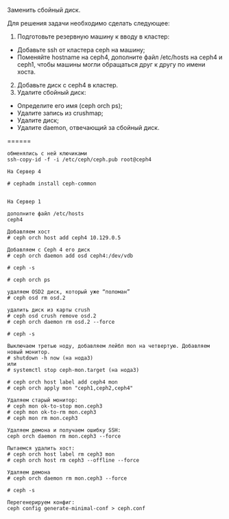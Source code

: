 
Заменить сбойный диск.

Для решения задачи необходимо сделать следующее:

1. Подготовьте резервную машину к вводу в кластер:
- Добавьте ssh от кластера ceph на машину;
- Поменяйте hostname на ceph4, дополните файл /etc/hosts на ceph4 и ceph1, чтобы машины могли обращаться друг к другу по имени хоста.
2. Добавьте диск с ceph4 в кластер.
3. Удалите сбойный диск:
- Определите его имя (ceph orch ps);
- Удалите запись из crushmap;
- Удалите диск;
- Удалите daemon, отвечающий за сбойный диск.

======

```
обменялись с ней ключиками
ssh-copy-id -f -i /etc/ceph/ceph.pub root@ceph4

На Сервер 4

# cephadm install ceph-common


На Сервер 1

дополните файл /etc/hosts
ceph4

Добавляем хост
# ceph orch host add ceph4 10.129.0.5

Добавляем с Ceph 4 его диск
# ceph orch daemon add osd ceph4:/dev/vdb

# ceph -s

# ceph orch ps

удаляем OSD2 диск, который уже “поломан”
# ceph osd rm osd.2

удалить диск из карты crush
# ceph osd crush remove osd.2
# ceph orch daemon rm osd.2 --force

# ceph -s

Выключаем третью ноду, добавляем лейбл mon на четвертую. Добавляем новый монитор.
# shutdown -h now (на нода3)
или
# systemctl stop ceph-mon.target (на нода3)

# ceph orch host label add ceph4 mon
# ceph orch apply mon "ceph1,ceph2,ceph4"

Удаляем старый монитор:
# ceph mon ok-to-stop mon.ceph3
# ceph mon ok-to-rm mon.ceph3
# ceph mon rm mon.ceph3

Удаляем демона и получаем ошибку SSH:
ceph orch daemon rm mon.ceph3 --force

Пытаемся удалить хост:
# ceph orch host label rm ceph3 mon
# ceph orch host rm ceph3 --offline --force

Удаляем демона
# ceph orch daemon rm mon.ceph3 --force

# ceph -s

Перегенерируем конфиг:
ceph config generate-minimal-conf > ceph.conf

```




